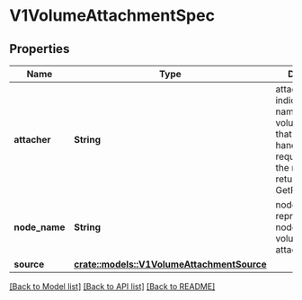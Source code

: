 # V1VolumeAttachmentSpec

## Properties

Name | Type | Description | Notes
------------ | ------------- | ------------- | -------------
**attacher** | **String** | attacher indicates the name of the volume driver that MUST handle this request. This is the name returned by GetPluginName(). | 
**node_name** | **String** | nodeName represents the node that the volume should be attached to. | 
**source** | [**crate::models::V1VolumeAttachmentSource**](v1.VolumeAttachmentSource.md) |  | 

[[Back to Model list]](../README.md#documentation-for-models) [[Back to API list]](../README.md#documentation-for-api-endpoints) [[Back to README]](../README.md)


